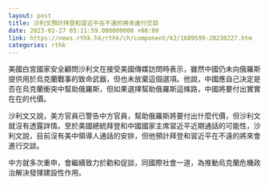 ```yaml
---
layout: post
title: 沙利文預計拜登和習近平在不遠的將來進行交談
date: 2023-02-27 05:11:59.000000000 +08:00
link: https://news.rthk.hk/rthk/ch/component/k2/1689599-20230227.htm
categories: rthk
---
```


美國白宮國家安全顧問沙利文在接受美國傳媒訪問時表示，雖然中國仍未向俄羅斯提供用於烏克蘭戰事的致命武器，但也未放棄這個選項。他說，中國應自己決定是否在烏克蘭衝突中幫助俄羅斯，但如果選擇幫助俄羅斯這條路，中國將要付出實實在在的代價。

沙利文又說，美方官員已警告中方官員，幫助俄羅斯將要付出什麼代價，但沙利文就沒有透露詳情。至於美國總統拜登和中國國家主席習近平近期通話的可能性，沙利文說，目前沒有美中領導人通話的安排，但他預計拜登和習近平在不遠的將來會進行交談。

中方就多次重申，會繼續致力於勸和促談，同國際社會一道，為推動烏克蘭危機政治解決發揮建設性作用。
